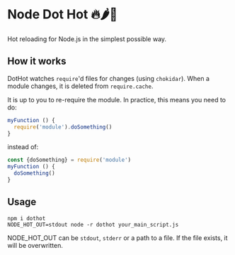 # Node Dot Hot 🔥🌶️🌋

Hot reloading for Node.js in the simplest possible way.

## How it works
DotHot watches `require`'d files for changes (using `chokidar`).
When a module changes, it is deleted from `require.cache`.

It is up to you to re-require the module. In practice,
this means you need to do:

```js
myFunction () {
  require('module').doSomething()
}
```

instead of:

```js
const {doSomething} = require('module')
myFunction () {
  doSomething()
}
```

## Usage

```
npm i dothot
NODE_HOT_OUT=stdout node -r dothot your_main_script.js
```

NODE_HOT_OUT can be `stdout`, `stderr` or a path to a file.
If the file exists, it will be overwritten.
